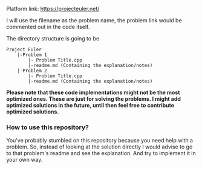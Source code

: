 Platform link: https://projecteuler.net/

I will use the filename as the problem name, the problem link would be commented out in the code itself.


The directory structure is going to be 
```
Project Euler
    |-Problem 1
        |- Problem Title.cpp
        |-readme.md (Containing the explanation/notes)
    |-Problem 2
        |- Problem Title.cpp
        |-readme.md (Containing the explanation/notes)    
```
<strong>Please note that these code implementations might not be the most optimized ones. These are just for solving the problems. 
I might add optimized solutions in the future, until then feel free to contribute optimized solutions.
</strong>


### How to use this repository?

You've probably stumbled on this repository because you need help with a problem.
So, instead of looking at the solution directly I would advise to go to that problem's readme and see the explanation.
And try to implement it in your own way.